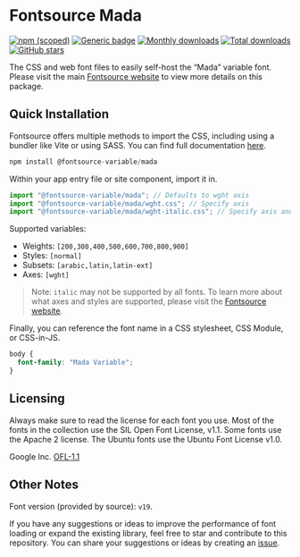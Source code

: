 # Fontsource Mada

[![npm (scoped)](https://img.shields.io/npm/v/@fontsource-variable/mada?color=brightgreen)](https://www.npmjs.com/package/@fontsource-variable/mada) [![Generic badge](https://img.shields.io/badge/fontsource-passing-brightgreen)](https://github.com/fontsource/fontsource) [![Monthly downloads](https://badgen.net/npm/dm/@fontsource-variable/mada)](https://github.com/fontsource/fontsource) [![Total downloads](https://badgen.net/npm/dt/@fontsource-variable/mada)](https://github.com/fontsource/fontsource) [![GitHub stars](https://img.shields.io/github/stars/fontsource/fontsource.svg?style=social&label=Star)](https://github.com/fontsource/fontsource/stargazers)

The CSS and web font files to easily self-host the “Mada” variable font. Please visit the main [Fontsource website](https://fontsource.org/fonts/mada) to view more details on this package.

## Quick Installation

Fontsource offers multiple methods to import the CSS, including using a bundler like Vite or using SASS. You can find full documentation [here](https://fontsource.org/docs/getting-started/introduction).

```javascript
npm install @fontsource-variable/mada
```

Within your app entry file or site component, import it in.

```javascript
import "@fontsource-variable/mada"; // Defaults to wght axis
import "@fontsource-variable/mada/wght.css"; // Specify axis
import "@fontsource-variable/mada/wght-italic.css"; // Specify axis and style
```

Supported variables:
- Weights: `[200,300,400,500,600,700,800,900]`
- Styles: `[normal]`
- Subsets: `[arabic,latin,latin-ext]`
- Axes: `[wght]`

> Note: `italic` may not be supported by all fonts. To learn more about what axes and styles are supported, please visit the [Fontsource website](https://fontsource.org/fonts/mada).

Finally, you can reference the font name in a CSS stylesheet, CSS Module, or CSS-in-JS.

```css
body {
  font-family: "Mada Variable";
}
```

## Licensing
Always make sure to read the license for each font you use. Most of the fonts in the collection use the SIL Open Font License, v1.1. Some fonts use the Apache 2 license. The Ubuntu fonts use the Ubuntu Font License v1.0.

Google Inc.
[OFL-1.1](http://scripts.sil.org/OFL)

## Other Notes
Font version (provided by source): `v19`.

If you have any suggestions or ideas to improve the performance of font loading or expand the existing library, feel free to star and contribute to this repository. You can share your suggestions or ideas by creating an [issue](https://github.com/fontsource/fontsource/issues).